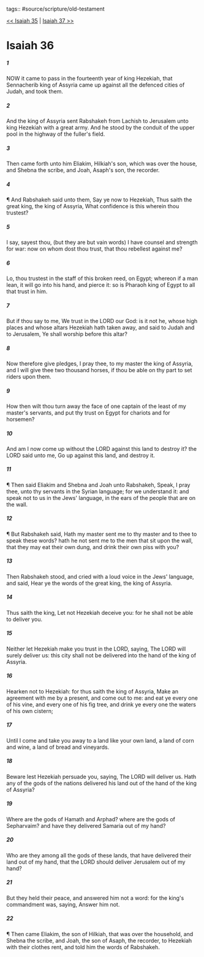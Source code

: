tags:: #source/scripture/old-testament

[<< Isaiah 35](source/scripture/old-testament/23_Isaiah/Isaiah_35.md) | [Isaiah 37 >>](source/scripture/old-testament/23_Isaiah/Isaiah_37.md)

# Isaiah 36

##### 1

NOW it came to pass in the fourteenth year of king Hezekiah, that Sennacherib king of Assyria came up against all the defenced cities of Judah, and took them.

##### 2

And the king of Assyria sent Rabshakeh from Lachish to Jerusalem unto king Hezekiah with a great army. And he stood by the conduit of the upper pool in the highway of the fuller's field.

##### 3

Then came forth unto him Eliakim, Hilkiah's son, which was over the house, and Shebna the scribe, and Joah, Asaph's son, the recorder.

##### 4

¶ And Rabshakeh said unto them, Say ye now to Hezekiah, Thus saith the great king, the king of Assyria, What confidence is this wherein thou trustest?

##### 5

I say, sayest thou, (but they are but vain words) I have counsel and strength for war: now on whom dost thou trust, that thou rebellest against me?

##### 6

Lo, thou trustest in the staff of this broken reed, on Egypt; whereon if a man lean, it will go into his hand, and pierce it: so is Pharaoh king of Egypt to all that trust in him.

##### 7

But if thou say to me, We trust in the LORD our God: is it not he, whose high places and whose altars Hezekiah hath taken away, and said to Judah and to Jerusalem, Ye shall worship before this altar?

##### 8

Now therefore give pledges, I pray thee, to my master the king of Assyria, and I will give thee two thousand horses, if thou be able on thy part to set riders upon them.

##### 9

How then wilt thou turn away the face of one captain of the least of my master's servants, and put thy trust on Egypt for chariots and for horsemen?

##### 10

And am I now come up without the LORD against this land to destroy it? the LORD said unto me, Go up against this land, and destroy it.

##### 11

¶ Then said Eliakim and Shebna and Joah unto Rabshakeh, Speak, I pray thee, unto thy servants in the Syrian language; for we understand it: and speak not to us in the Jews' language, in the ears of the people that are on the wall.

##### 12

¶ But Rabshakeh said, Hath my master sent me to thy master and to thee to speak these words? hath he not sent me to the men that sit upon the wall, that they may eat their own dung, and drink their own piss with you?

##### 13

Then Rabshakeh stood, and cried with a loud voice in the Jews' language, and said, Hear ye the words of the great king, the king of Assyria.

##### 14

Thus saith the king, Let not Hezekiah deceive you: for he shall not be able to deliver you.

##### 15

Neither let Hezekiah make you trust in the LORD, saying, The LORD will surely deliver us: this city shall not be delivered into the hand of the king of Assyria.

##### 16

Hearken not to Hezekiah: for thus saith the king of Assyria, Make an agreement with me by a present, and come out to me: and eat ye every one of his vine, and every one of his fig tree, and drink ye every one the waters of his own cistern;

##### 17

Until I come and take you away to a land like your own land, a land of corn and wine, a land of bread and vineyards.

##### 18

Beware lest Hezekiah persuade you, saying, The LORD will deliver us. Hath any of the gods of the nations delivered his land out of the hand of the king of Assyria?

##### 19

Where are the gods of Hamath and Arphad? where are the gods of Sepharvaim? and have they delivered Samaria out of my hand?

##### 20

Who are they among all the gods of these lands, that have delivered their land out of my hand, that the LORD should deliver Jerusalem out of my hand?

##### 21

But they held their peace, and answered him not a word: for the king's commandment was, saying, Answer him not.

##### 22

¶ Then came Eliakim, the son of Hilkiah, that was over the household, and Shebna the scribe, and Joah, the son of Asaph, the recorder, to Hezekiah with their clothes rent, and told him the words of Rabshakeh.

